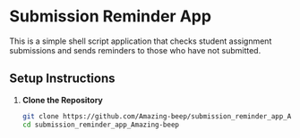 # Submission Reminder App

This is a simple shell script application that checks student assignment submissions and sends reminders to those who have not submitted.

## Setup Instructions

1. **Clone the Repository**  
   ```bash
   git clone https://github.com/Amazing-beep/submission_reminder_app_Amazing-beep.git
   cd submission_reminder_app_Amazing-beep


